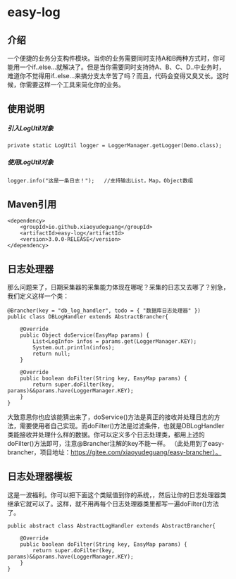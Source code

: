 # easy-log

## 介绍
一个便捷的业务分支构件模块。当你的业务需要同时支持A和B两种方式时，你可能用一个if..else...就解决了。但是当你需要同时支持持A、B、C、D..中业务时，难道你不觉得用if..else...来搞分支太辛苦了吗？而且，代码会变得又臭又长。这时候，你需要这样一个工具来简化你的业务。


## 使用说明
##### 引入LogUtil对象
```
private static LogUtil logger = LoggerManager.getLogger(Demo.class);
```
##### 使用LogUtil对象
```
logger.info("这是一条日志！");   //支持输出List，Map，Object数组
```
## Maven引用
```
<dependency>
    <groupId>io.github.xiaoyudeguang</groupId>
    <artifactId>easy-log</artifactId>
    <version>3.0.0-RELEASE</version>
</dependency>
```

## 日志处理器
那么问题来了，日期采集器的采集能力体现在哪呢？采集的日志又去哪了？别急，我们定义这样一个类：
```
@Brancher(key = "db_log_handler", todo = { "数据库日志处理器" })
public class DBLogHandler extends AbstractBrancher{

	@Override
	public Object doService(EasyMap params) {
		List<LogInfo> infos = params.get(LoggerManager.KEY);
		System.out.println(infos);
		return null;
	}

	@Override
	public boolean doFilter(String key, EasyMap params) {
		return super.doFilter(key, params)&&params.have(LoggerManager.KEY);
	}
}
```
大致意思你也应该能猜出来了，doService()方法是真正的接收并处理日志的方法，需要使用者自己实现。而doFilter()方法是过滤条件，也就是DBLogHandler类能接收并处理什么样的数据。你可以定义多个日志处理类，都用上述的doFilter()方法即可，注意@Brancher注解的key不能一样。
（此处用到了easy-brancher，项目地址：https://gitee.com/xiaoyudeguang/easy-brancher）。

## 日志处理器模板

这是一波福利。你可以把下面这个类赋值到你的系统，，然后让你的日志处理器类继承它就可以了。这样，就不用再每个日志处理器类里都写一遍doFilter()方法了。
```
public abstract class AbstractLogHandler extends AbstractBrancher{

	@Override
	public boolean doFilter(String key, EasyMap params) {
		return super.doFilter(key, params)&&params.have(LoggerManager.KEY);
	}
}
```
